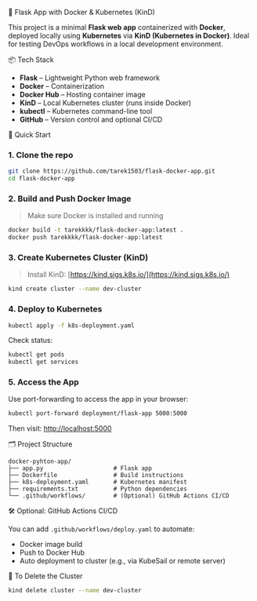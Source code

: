 🐳 Flask App with Docker & Kubernetes (KinD)

This project is a minimal **Flask web app** containerized with **Docker**, deployed locally using **Kubernetes** via **KinD (Kubernetes in Docker)**. Ideal for testing DevOps workflows in a local development environment.



📦 Tech Stack

- **Flask** – Lightweight Python web framework  
- **Docker** – Containerization  
- **Docker Hub** – Hosting container image  
- **KinD** – Local Kubernetes cluster (runs inside Docker)  
- **kubectl** – Kubernetes command-line tool  
- **GitHub** – Version control and optional CI/CD  



🚀 Quick Start

### 1. Clone the repo

```bash
git clone https://github.com/tarek1503/flask-docker-app.git
cd flask-docker-app
```



### 2. Build and Push Docker Image

> Make sure Docker is installed and running

```bash
docker build -t tarekkkk/flask-docker-app:latest .
docker push tarekkkk/flask-docker-app:latest
```



### 3. Create Kubernetes Cluster (KinD)

> Install KinD: [https://kind.sigs.k8s.io/](https://kind.sigs.k8s.io/)

```bash
kind create cluster --name dev-cluster
```



### 4. Deploy to Kubernetes

```bash
kubectl apply -f k8s-deployment.yaml
```

Check status:

```bash
kubectl get pods
kubectl get services
```



### 5. Access the App

Use port-forwarding to access the app in your browser:

```bash
kubectl port-forward deployment/flask-app 5000:5000
```

Then visit: [http://localhost:5000](http://localhost:5000)



🗂 Project Structure

```
docker-pyhton-app/
├── app.py                    # Flask app
├── Dockerfile                # Build instructions
├── k8s-deployment.yaml       # Kubernetes manifest
├── requirements.txt          # Python dependencies
└── .github/workflows/        # (Optional) GitHub Actions CI/CD
```



🛠 Optional: GitHub Actions CI/CD

You can add `.github/workflows/deploy.yaml` to automate:

- Docker image build
- Push to Docker Hub
- Auto deployment to cluster (e.g., via KubeSail or remote server)



🧼 To Delete the Cluster

```bash
kind delete cluster --name dev-cluster
```

